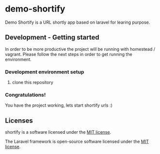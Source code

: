 # demo-shortify
Demo Shortify is a URL shortly app based on laravel for learing purpose.

## Development - Getting started

In order to be more productive the project will be running with homestead / vagrant. Please follow the next steps in order to get running the environment.

### Development environment setup

1. clone this repository

### Congratulations!
You have the project working, lets start shortify urls :)

## Licenses
shortify is a software licensed under the [MIT license](https://opensource.org/licenses/MIT).

The Laravel framework is open-source software licensed under the [MIT license](https://opensource.org/licenses/MIT).
